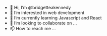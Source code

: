- 👋 Hi, I’m @bridgetteakennedy
- 👀 I’m interested in web development
- 🌱 I’m currently learning Javascript and React
- 💞️ I’m looking to collaborate on ...
- 📫 How to reach me ...

<!---
bridgetteakennedy/bridgetteakennedy is a ✨ special ✨ repository because its `README.md` (this file) appears on your GitHub profile.
You can click the Preview link to take a look at your changes.
--->
